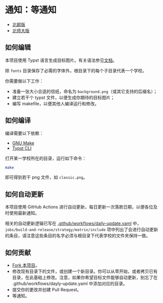 # 通知：等通知

- [北邮版](https://github.com/cppHusky/notice-waiting-for-notice/releases/tag/BUPT)
- [北师大版](https://github.com/cppHusky/notice-waiting-for-notice/releases/tag/BNU)

## 如何编辑

本项目使用 Typst 语言生成目标图片。有关语法参见[文档](https://typst.app/docs/)。

除 `fonts` 目录保存了必需的字体外，根目录下的每个子目录代表一个学校。

你需要做以下工作：

+ 准备一张大小合适的信纸，命名为 `background.png`（或其它支持的后缀名）；
+ 建立若干个 typst 文件，以便生成你期待的目标图片；
+ 编写 makefile，以便其他人编译运行和修改。

## 如何编译

编译需要以下依赖：

- [GNU Make](https://www.gnu.org/software/make/)
- [Typst CLI](https://typst.app/)

打开某一学校所在的目录，运行如下命令：

```sh
make
```

即可得到若干 png 文件，如 `classic.png`。

## 如何自动更新

本项目使用 GitHub Actions 进行自动更新，每日更新一次落款日期，以便各位及时使用最新通知。

相关的自动更新逻辑已写在 [.github/workflows/daily-update.yaml](./.github/workflows/dayly-update.yaml) 中，`jobs/build-and-release/strategy/matrix/include` 项中列出了会进行自动更新的条目，请注意这些条目的名字必须与根目录下代表学校的文件夹保持一致。

## 如何贡献

+ [Fork 本项目](https://github.com/cppHusky/notice-waiting-for-notice/fork)。
+ 修改现有目录下的文件，或创建一个新目录。你可以从零开始，或者拷贝已有目录，在此基础上修改。注意，如果你希望目标文件能够自动更新，别忘了在 .github/workflows/dayly-update.yaml 中添加对应的目录。
+ 提交你的更改并创建 Pull Request。
+ 等通知。
